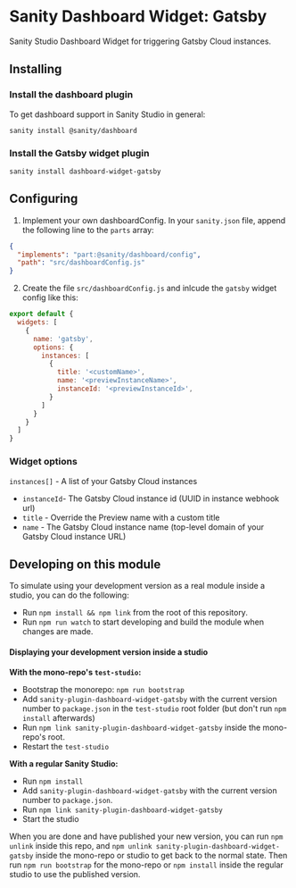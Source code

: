 # Sanity Dashboard Widget: Gatsby

Sanity Studio Dashboard Widget for triggering Gatsby Cloud instances.

## Installing

### Install the dashboard plugin

To get dashboard support in Sanity Studio in general:

`sanity install @sanity/dashboard`

### Install the Gatsby widget plugin

`sanity install dashboard-widget-gatsby`

## Configuring

1. Implement your own dashboardConfig. In your `sanity.json` file, append the following line to the `parts` array:

```json
{
  "implements": "part:@sanity/dashboard/config",
  "path": "src/dashboardConfig.js"
}
```

2. Create the file `src/dashboardConfig.js` and inlcude the `gatsby` widget config like this:

```js
export default {
  widgets: [
    {
      name: 'gatsby',
      options: {
        instances: [
          {
            title: '<customName>',
            name: '<previewInstanceName>',
            instanceId: '<previewInstanceId>',
          }
        ]
      }
    }
  ]
}
```

### Widget options

`instances[]` - A list of your Gatsby Cloud instances

- `instanceId`- The Gatsby Cloud instance id (UUID in instance webhook url)
- `title` - Override the Preview name with a custom title
- `name` - The Gatsby Cloud instance name (top-level domain of your Gatsby Cloud instance URL)

## Developing on this module

To simulate using your development version as a real module inside a studio, you can do the following:

- Run `npm install && npm link` from the root of this repository.
- Run `npm run watch` to start developing and build the module when changes are made.

#### Displaying your development version inside a studio

**With the mono-repo's `test-studio`:**

- Bootstrap the monorepo: `npm run bootstrap`
- Add `sanity-plugin-dashboard-widget-gatsby` with the current version number to `package.json` in the `test-studio` root folder (but don't run `npm install` afterwards)
- Run `npm link sanity-plugin-dashboard-widget-gatsby` inside the mono-repo's root.
- Restart the `test-studio`

**With a regular Sanity Studio:**

- Run `npm install`
- Add `sanity-plugin-dashboard-widget-gatsby` with the current version number to `package.json`.
- Run `npm link sanity-plugin-dashboard-widget-gatsby`
- Start the studio

When you are done and have published your new version, you can run `npm unlink` inside this repo, and `npm unlink sanity-plugin-dashboard-widget-gatsby` inside the mono-repo or studio to get back to the normal state. Then run `npm run bootstrap` for the mono-repo or `npm install` inside the regular studio to use the published version.
